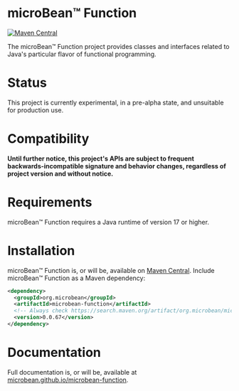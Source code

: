 # microBean™ Function

[![Maven Central](https://maven-badges.herokuapp.com/maven-central/org.microbean/microbean-function/badge.svg)](https://maven-badges.herokuapp.com/maven-central/org.microbean/microbean-function)

The microBean™ Function project provides classes and interfaces related to Java's particular flavor of functional
programming.

# Status

This project is currently experimental, in a pre-alpha state, and unsuitable for production use.

# Compatibility

**Until further notice, this project's APIs are subject to frequent backwards-incompatible signature and behavior
changes, regardless of project version and without notice.**

# Requirements

microBean™ Function requires a Java runtime of version 17 or higher.

# Installation

microBean™ Function is, or will be, available on [Maven
Central](https://search.maven.org/artifact/org.microbean/microbean-function).  Include microBean™ Function as a Maven
dependency:

```xml
<dependency>
  <groupId>org.microbean</groupId>
  <artifactId>microbean-function</artifactId>
  <!-- Always check https://search.maven.org/artifact/org.microbean/microbean-function for up-to-date available versions. -->
  <version>0.0.67</version>
</dependency>
```

# Documentation

Full documentation is, or will be, available at
[microbean.github.io/microbean-function](https://microbean.github.io/microbean-function/).

